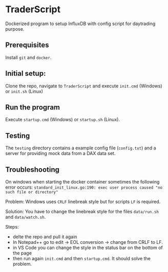# TraderScript

Dockerized program to setup InfluxDB with config script for daytrading purpose.

## Prerequisites

Install `git` and `docker`.

## Initial setup:

Clone the repo, navigate to `TraderScript` and execute `init.cmd` (Windows) or `init.sh` (Linux)

## Run the program

Execute `startup.cmd` (Windows) or `startup.sh` (Linux).

## Testing

The `testing` directory contains a example config file (`config.txt`) and a server for providing mock data from a DAX data set.

## Troubleshooting

On windows when starting the docker container sometimes the following error occurs:
`standard_init_linux.go:190: exec user process caused "no such file or directory"`

Problem: Windows uses `CRLF` linebreak style but for scripts `LF` is required.

Solution: You have to change the linebreak style for the files `data/run.sh` and `data/watch.sh`.

Steps:
 - delte the repo and pull it again
 - In Notepad++ go to edit -> EOL conversion -> change from CRLF to LF.
 - in VS Code you can change the style in the status bar on the bottom of the page 
 - then run again `init.cmd` and then `startup.cmd`. It should solve the problem.